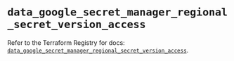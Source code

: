 # `data_google_secret_manager_regional_secret_version_access`

Refer to the Terraform Registry for docs: [`data_google_secret_manager_regional_secret_version_access`](https://registry.terraform.io/providers/hashicorp/google/6.45.0/docs/data-sources/secret_manager_regional_secret_version_access).
